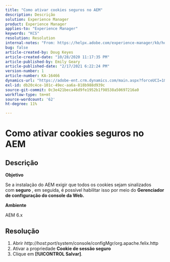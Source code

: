 ```yaml
---
title: "Como ativar cookies seguros no AEM"
description: Descrição
solution: Experience Manager
product: Experience Manager
applies-to: "Experience Manager"
keywords: "KCS"
resolution: Resolution
internal-notes: "From: https://helpx.adobe.com/experience-manager/kb/how-to-enable-secure-cookies-in-AEM.html"
bug: false
article-created-by: Doug Keyes
article-created-date: "10/28/2020 11:17:35 PM"
article-published-by: Emily Geary
article-published-date: "2/17/2021 6:22:24 PM"
version-number: 1
article-number: KA-16466
dynamics-url: "https://adobe-ent.crm.dynamics.com/main.aspx?forceUCI=1&pagetype=entityrecord&etn=knowledgearticle&id=6396cebe-7319-eb11-a813-000d3a5937f3"
exl-id: db20c4ce-101c-49ec-aa6a-818b988d939c
source-git-commit: 0c3e421beca46d9fe1952b1f98538a50697216a0
workflow-type: tm+mt
source-wordcount: '62'
ht-degree: 11%

---
```


# Como ativar cookies seguros no AEM

## Descrição


<b>Objetivo</b>

Se a instalação do AEM exigir que todos os cookies sejam sinalizados com <b>seguro</b> , em seguida, é possível habilitar isso por meio do <b>Gerenciador de configuração do console da Web.</b>

<b>Ambiente</b>

AEM 6.x


## Resolução


1. Abrir *http://host:port*/system/console/configMgr/org.apache.felix.http
2. Ativar a propriedade <b>Cookie de sessão seguro</b>
3. Clique em <b>[!UICONTROL Salvar]</b>.

